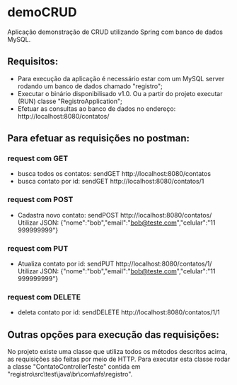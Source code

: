# demoCRUD
Aplicação demonstração de CRUD utilizando Spring com banco de dados MySQL.


## Requisitos:
- Para execução da aplicação é necessário estar com um MySQL server rodando um banco de dados chamado "registro";
- Executar o binário disponibilisado v1.0.
Ou a partir do projeto executar (RUN) classe "RegistroApplication";
- Efetuar as consultas ao banco de dados no endereço:
http://localhost:8080/contatos/

## Para efetuar as requisições no postman:
### request com GET
- busca todos os contatos: sendGET http://localhost:8080/contatos
- busca contato por id: sendGET http://localhost:8080/contatos/1
### request com POST
- Cadastra novo contato: sendPOST http://localhost:8080/contatos/
Utilizar JSON:
{"nome":"bob","email":"bob@teste.com","celular":"11 999999999"}
### request com PUT
- Atualiza contato por id: sendPUT http://localhost:8080/contatos/1/
Utilizar JSON:
{"nome":"bob","email":"bob@teste.com","celular":"11 999999999"}
### request com DELETE
- deleta contato por id: sendDELETE http://localhost:8080/contatos/1/1


## Outras opções para execução das requisições:
No projeto existe uma classe que utiliza todos os métodos descritos acima, as requisições são feitas por meio de HTTP. 
Para executar esta classe rodar  a classe "ContatoControllerTeste" contida em "registro\src\test\java\br\com\afs\registro".
